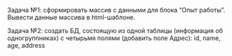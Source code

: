 Задача №1: сформировать массив с данными для блока “Опыт работы”. Вывести данные массива в html-шаблоне.

Задача №2: создать БД, состоящую из одной таблицы (информация об одногруппниках) с четырьмя полями (добавить поле Адрес): id, name, age, address
